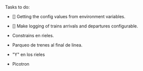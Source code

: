 Tasks to do:

- [] Getting the config values from environment variables.
- [] Make logging of trains arrivals and departures configurable.

- Constrains en rieles.
- Parqueo de trenes al final de linea.
- "Y" en los rieles
- Picotron

